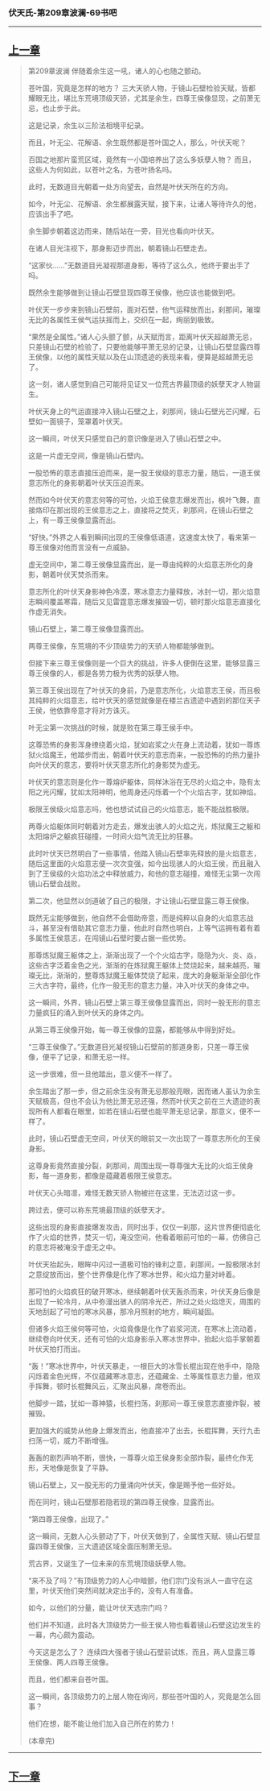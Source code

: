 ### 伏天氏-第209章波澜-69书吧

--------
[上一章](./4b0c2e5eacb73752d8bd2b76a50f9b39.md)
--------


>
>
>
>第209章波澜
>伴随着余生这一吼，诸人的心也随之颤动。
>
>苍叶国，究竟是怎样的地方？
>三大天骄人物，于镜山石壁检验天赋，皆都耀眼无比，堪比东荒境顶级天骄，尤其是余生，四尊王侯像显现，之前萧无忌，也止步于此。
>
>这是记录，余生以三阶法相境平纪录。
>
>而且，叶无尘、花解语、余生既然都是苍叶国之人，那么，叶伏天呢？
>
>百国之地那片蛮荒区域，竟然有一小国培养出了这么多妖孽人物？
>而且，这些人为何如此，以苍叶之名，为苍叶扬名吗。
>
>此时，无数道目光朝着一处方向望去，自然是叶伏天所在的方向。
>
>如今，叶无尘、花解语、余生都展露天赋，接下来，让诸人等待许久的他，应该出手了吧。
>
>余生脚步朝着这边而来，随后站在一旁，目光也看向叶伏天。
>
>在诸人目光注视下，那身影迈步而出，朝着镜山石壁走去。
>
>“这家伙……”无数道目光凝视那道身影，等待了这么久，他终于要出手了吗。
>
>既然余生能够做到让镜山石壁显现四尊王侯像，他应该也能做到吧。
>
>叶伏天一步步来到镜山石壁前，面对石壁，他气运释放而出，刹那间，璀璨无比的各属性王侯气运扶摇而上，交织在一起，绚丽到极致。
>
>“果然是全属性。”诸人心头颤了颤，从天赋而言，距离叶伏天超越萧无忌，只差镜山石壁的检验了，只要他能够平萧无忌的记录，让镜山石壁显露四尊王侯像，以他的属性天赋以及在山顶遗迹的表现来看，便算是超越萧无忌了。
>
>这一刻，诸人感觉到自己可能将见证又一位荒古界最顶级的妖孽天才人物诞生。
>
>叶伏天身上的气运直接冲入镜山石壁之上，刹那间，镜山石壁光芒闪耀，石壁如一面镜子，笼罩着叶伏天。
>
>这一瞬间，叶伏天只感觉自己的意识像是进入了镜山石壁之中。
>
>这是一片虚无空间，像是镜山石壁内。
>
>一股恐怖的意志直接压迫而来，是一股王侯级的意志力量，随后，一道王侯意志所化的身影朝着叶伏天压迫而来。
>
>然而如今叶伏天的意志何等的可怕，火焰王侯意志爆发而出，枫叶飞舞，直接烙印在那出现的王侯意志之上，直接将之焚灭，刹那间，在镜山石壁之上，有一尊王侯像显露而出。
>
>“好快。”外界之人看到瞬间出现的王侯像低语道，这速度太快了，看来第一尊王侯像对他而言没有一点威胁。
>
>虚无空间中，第二尊王侯像显露而出，是一尊由纯粹的火焰意志所化的身影，朝着叶伏天焚杀而来。
>
>意志所化的叶伏天身影神色冷漠，寒冰意志力量释放，冰封一切，那火焰意志瞬间覆盖寒霜，随后又见雷霆意志爆发摧毁一切，顿时那火焰意志直接化作虚无消失。
>
>镜山石壁上，第二尊王侯像显露而出。
>
>两尊王侯像，东荒境的不少顶级势力的天骄人物都能够做到。
>
>但接下来三尊王侯像则是一个巨大的挑战，许多人便倒在这里，能够显露三尊王侯像的人，都是各势力极为优秀的妖孽人物。
>
>第三尊王侯出现在了叶伏天的身前，乃是意志所化，火焰意志王侯，而且极其纯粹的火焰意志，给叶伏天的感觉就像是在楼兰古遗迹中遇到的那位天子王侯，他依靠帝意才将对方诛灭。
>
>叶无尘第一次挑战的时候，就是败在第三尊王侯手中。
>
>这尊恐怖的身影浑身缭绕着火焰，犹如岩浆之火在身上流动着，犹如一尊炼狱火焰魔王，他踏步而出，朝着叶伏天的意志而来，一股恐怖的灼热力量扑向叶伏天的意志，要将叶伏天意志所化的身影焚为虚无。
>
>叶伏天的意志则是化作一尊熔炉躯体，同样沐浴在无尽的火焰之中，隐有太阳之光闪耀，犹如太阳神明，他周身还闪烁着一个个火焰古字，犹如神焰。
>
>极限王侯级火焰意志吗，他也想试试自己的火焰意志，能不能战胜极限。
>
>两尊火焰躯体同时朝着对方走去，爆发出骇人的火焰之光，炼狱魔王之躯和太阳熔炉之躯疯狂碰撞，一时间火焰气流无比的狂暴。
>
>此时叶伏天已然明白了一些事情，他踏入镜山石壁率先释放的是火焰意志，随后这里面的火焰意志便一次次变强，如今出现骇人的火焰王侯，而且融入到了王侯级的火焰功法之中释放威力，和他的意志碰撞，难怪无尘第一次闯镜山石壁会战败。
>
>第二次，他显然以剑道破了自己的极限，才让镜山石壁显露三尊王侯像。
>
>既然无尘能够做到，他自然不会借助帝意，而是纯粹以自身的火焰意志战斗，甚至没有借助其它意志力量，他此时自然也明白，上等气运拥有着有着多属性王侯意志，在闯镜山石壁时要占据一些优势。
>
>那尊炼狱魔王躯体之上，渐渐出现了一个个火焰古字，隐隐为火、炎、焱，这些古字泛着金色之光，渐渐的在炼狱魔王躯体上焚烧起来，越来越亮，璀璨无比，渐渐的，整尊炼狱魔王躯体焚烧了起来，庞大的身躯渐渐全部化作三大古字符，最终，化作一股无形的意志力量，冲入叶伏天的身体之中。
>
>这一瞬间，外界，镜山石壁上第三尊王侯像显露而出，同时一股无形的意志力量疯狂的涌入到叶伏天的身体之内。
>
>从第三尊王侯像开始，每一尊王侯像的显露，都能够从中得到好处。
>
>“三尊王侯像了。”无数道目光凝视镜山石壁前的那道身影，只差一尊王侯像，便平了记录，和萧无忌一样。
>
>这一步很难，但一旦他踏出，意义便不一样了。
>
>余生踏出了那一步，但之前余生没有萧无忌那般亮眼，因而诸人虽认为余生天赋极高，但也不会认为他比萧无忌还强，然而叶伏天之前在三大遗迹的表现所有人都看在眼里，如若在镜山石壁也能平萧无忌记录，那意义，便不一样了。
>
>此时，镜山石壁虚无空间，叶伏天的眼前又一次出现了一尊意志所化的王侯身影。
>
>这尊身影竟然直接分裂，刹那间，周围出现一尊尊强大无比的火焰王侯身影，每一道身影，都像是蕴藏着极限王侯意志。
>
>叶伏天心头暗凛，难怪无数天骄人物被拦在这里，无法迈过这一步。
>
>跨过去，便可以称东荒境最顶级的妖孽天才。
>
>这些出现的身影直接爆发攻击，同时出手，仅仅一刹那，这片世界便彻底化作了火焰的世界，焚灭一切，淹没空间，他看着眼前可怕的一幕，仿佛自己的意志将被淹没于虚无之中。
>
>叶伏天抬起头，眼眸中闪过一道极可怕的锋利之意，刹那间，一股极限冰封之意绽放而出，整个世界像是化作了寒冰世界，和火焰力量对峙着。
>
>那可怕的火焰疯狂的破开寒冰，继续朝着叶伏天轰杀而来，叶伏天身后像是出现了一轮冷月，从中弥漫出骇人的阴冷光芒，所过之处火焰熄灭，周围的天地刮起了可怕的寒冰风暴，那冷月照射的地方，瞬间凝固。
>
>但诸多火焰王侯何等可怕，火焰竟像是化作了岩浆河流，在寒冰上流动着，继续卷向叶伏天，还有可怕的火焰身影杀入寒冰世界中，抬起火焰手掌朝着叶伏天拍打而出。
>
>“轰！”寒冰世界中，叶伏天暴走，一根巨大的冰雪长棍出现在他手中，隐隐闪烁着金色光辉，不仅蕴藏寒冰意志，还蕴藏金、土等属性意志力量，他双手挥舞，顿时长棍舞风云，汇聚出风暴，席卷而出。
>
>他脚步一踏，犹如一尊神猿，长棍扫荡，刹那间一尊王侯意志直接炸裂，被摧毁。
>
>更加强大的威势从他身上爆发而出，他直接冲了出去，长棍挥舞，天行九击扫荡一切，威力不断增强。
>
>轰轰的剧烈声响不断，很快，一尊尊火焰王侯身影全部炸裂，最终化作无形，天地像是恢复了平静。
>
>镜山石壁上，又一股无形的力量涌向叶伏天，像是赐予他一些好处。
>
>而在同时，镜山石壁那若隐若现的第四尊王侯像，显露而出。
>
>“第四尊王侯像，出现了。”
>
>这一瞬间，无数人心头颤动了下，叶伏天做到了，全属性天赋、镜山石壁显露四尊王侯像，三大遗迹区域全面压制萧无忌。
>
>荒古界，又诞生了一位未来的东荒境顶级妖孽人物。
>
>“来不及了吗？”有顶级势力的人心中暗颤，他们宗门没有派人一直守在这里，叶伏天他们突然间就决定出手的，没有人有准备。
>
>如今，以他们的分量，能让叶伏天选宗门吗？
>
>他们并不知道，此时各大顶级势力一些王侯人物也看着镜山石壁这边发生的一幕，内心颇为震动。
>
>今天这是怎么了？
>连续四大强者于镜山石壁前试炼，而且，两人显露三尊王侯像、两人四尊王侯像。
>
>而且，他们都来自苍叶国。
>
>这一瞬间，各顶级势力的上层人物在询问，那些苍叶国的人，究竟是怎么回事？
>
>他们在想，能不能让他们加入自己所在的势力！
>
>(本章完)
>
>

--------
[下一章](./c07d514ffeaa9277465e675452641cc3.md)
--------
